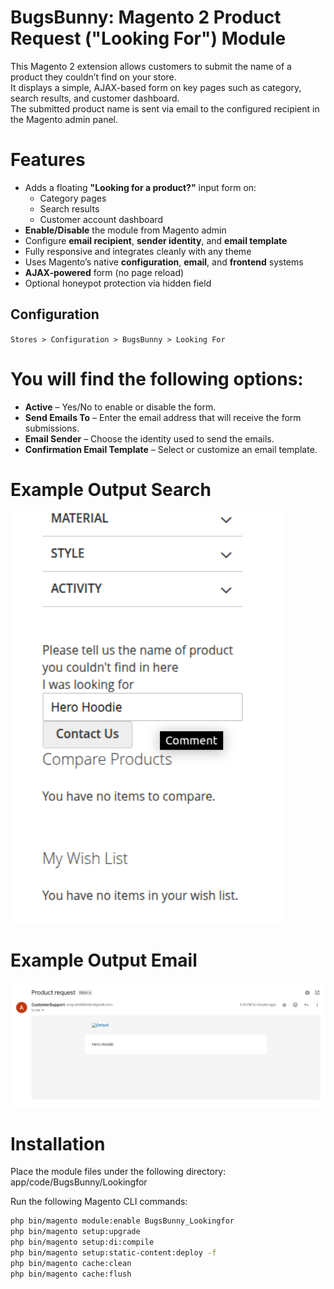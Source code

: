 # BugsBunny: Magento 2 Product Request ("Looking For") Module

This Magento 2 extension allows customers to submit the name of a product they couldn’t find on your store.  
It displays a simple, AJAX-based form on key pages such as category, search results, and customer dashboard.  
The submitted product name is sent via email to the configured recipient in the Magento admin panel.

# Features

- Adds a floating **"Looking for a product?"** input form on:
    - Category pages
    - Search results
    - Customer account dashboard
- **Enable/Disable** the module from Magento admin
- Configure **email recipient**, **sender identity**, and **email template**
- Fully responsive and integrates cleanly with any theme
- Uses Magento’s native **configuration**, **email**, and **frontend** systems
- **AJAX-powered** form (no page reload)
- Optional honeypot protection via hidden field

## Configuration

`Stores > Configuration > BugsBunny > Looking For`

# You will find the following options:

- **Active** – Yes/No to enable or disable the form.
- **Send Emails To** – Enter the email address that will receive the form submissions.
- **Email Sender** – Choose the identity used to send the emails.
- **Confirmation Email Template** – Select or customize an email template.

# Example Output Search
![request.png](Screenshots/request.png)

# Example Output Email
![mail.png](Screenshots/mail.png)

# Installation

Place the module files under the following directory:
app/code/BugsBunny/Lookingfor

Run the following Magento CLI commands:

```bash
php bin/magento module:enable BugsBunny_Lookingfor
php bin/magento setup:upgrade
php bin/magento setup:di:compile
php bin/magento setup:static-content:deploy -f
php bin/magento cache:clean
php bin/magento cache:flush
